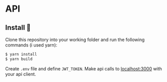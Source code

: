 # API

## Install :rocket:
Clone this repository into your working folder and run the following commands (i used yarn):
```bash
$ yarn install
$ yarn build
```

Create `.env` file and define `JWT_TOKEN`.
Make api calls to [localhost:3000](http://localhost:3000) with your api client.